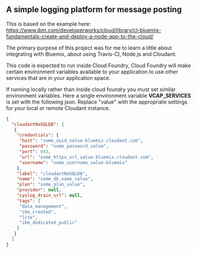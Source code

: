 ## A simple logging platform for message posting

This is based on the example here:
https://www.ibm.com/developerworks/cloud/library/cl-bluemix-fundamentals-create-and-deploy-a-node-app-to-the-cloud/

The primary purpose of this project was for me to learn a little about
integrating with Bluemix, about using Travis-CI, Node.js and Cloudant.

This code is expected to run inside Cloud Foundry, Cloud Foundry will make
certain environment variables available to your application to use other
services that are in your application space.

If running locally rather than inside cloud foundry you must set similar
environment variables. Here a single environment variable **VCAP_SERVICES** is
set with the following json. Replace "value" with the appropriate settings
for your local or remote Cloudant instance.

```json
{
  "cloudantNoSQLDB": [
   {
    "credentials": {
     "host": "some_uuid_value-bluemix.cloudant.com",
     "password": "some_password_value",
     "port": 443,
     "url": "some_https_url_value-bluemix.cloudant.com",
     "username": "some_username_value-bluemix"
    },
    "label": "cloudantNoSQLDB",
    "name": "some_db_name_value",
    "plan": "some_plan_value",
    "provider": null,
    "syslog_drain_url": null,
    "tags": [
     "data_management",
     "ibm_created",
     "lite",
     "ibm_dedicated_public"
    ]
   }
  ]
}
```
